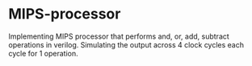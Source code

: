 # MIPS-processor

Implementing MIPS processor that performs and, or, add, subtract operations in verilog.
Simulating the output across 4 clock cycles each cycle for 1 operation.
